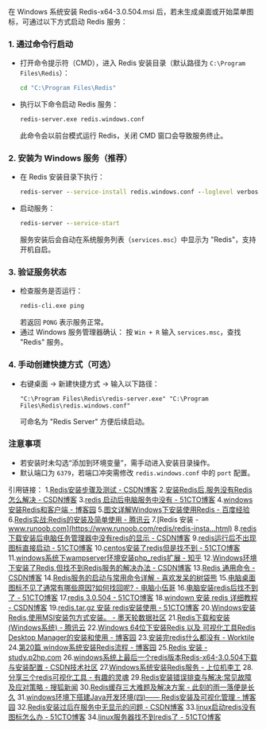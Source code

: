 在 Windows 系统安装 Redis-x64-3.0.504.msi 后，若未生成桌面或开始菜单图标，可通过以下方式启动 Redis 服务：

### 1. **通过命令行启动**
- 打开命令提示符（CMD），进入 Redis 安装目录（默认路径为 `C:\Program Files\Redis`）：
  ```cmd
  cd "C:\Program Files\Redis"
  ```
- 执行以下命令启动 Redis 服务：
  ```cmd
  redis-server.exe redis.windows.conf
  ```
  此命令会以前台模式运行 Redis，关闭 CMD 窗口会导致服务终止。

### 2. **安装为 Windows 服务（推荐）**
- 在 Redis 安装目录下执行：
  ```cmd
  redis-server --service-install redis.windows.conf --loglevel verbose
  ```
- 启动服务：
  ```cmd
  redis-server --service-start
  ```
  服务安装后会自动在系统服务列表（`services.msc`）中显示为 "Redis"，支持开机自启。

### 3. **验证服务状态**
- 检查服务是否运行：
  ```cmd
  redis-cli.exe ping
  ```
  若返回 `PONG` 表示服务正常。
- 通过 Windows 服务管理器确认：
  按 `Win + R` 输入 `services.msc`，查找 "Redis" 服务。

### 4. **手动创建快捷方式（可选）**
- 右键桌面 → 新建快捷方式 → 输入以下路径：
  ```
  "C:\Program Files\Redis\redis-server.exe" "C:\Program Files\Redis\redis.windows.conf"
  ```
  可命名为 "Redis Server" 方便后续启动。

### 注意事项
- 若安装时未勾选“添加到环境变量”，需手动进入安装目录操作。
- 默认端口为 `6379`，若端口冲突需修改 `redis.windows.conf` 中的 `port` 配置。

引用链接：
1.[Redis安装步骤及测试 - CSDN博客](https://blog.csdn.net/A_nanda/article/details/147164429)
2.[安装Redis后,服务没有Redis怎么解决 - CSDN博客](https://blog.csdn.net/D_2579/article/details/127977587)
3.[redis 启动后电脑服务中没有 - 51CTO博客](https://blog.51cto.com/u_16213376/8066192)
4.[windows安装Redis和客户端 - 博客园](https://www.cnblogs.com/cangqinglang/p/10597987.html)
5.[图文详解Windows下安装使用Redis - 百度经验](https://jingyan.baidu.com/article/49ad8bce40174f5834d8fa24.html)
6.[Redis实战:Redis的安装及简单使用 - 腾讯云](https://cloud.tencent.com/developer/article/2343208)
7.[Redis 安装 - www.runoob.com](https://www.runoob.com/redis/redis-insta...html)
8.[redis下载安装后电脑任务管理器中没有redis的显示 - CSDN博客](https://blog.csdn.net/weixin_42546892/article/details/86212533)
9.[redis运行后不出现图标直接启动 - 51CTO博客](https://blog.51cto.com/u_16213333/9596622)
10.[centos安装了redis但是找不到 - 51CTO博客](https://blog.51cto.com/u_16213357/11706379)
11.[windows系统下wampserver环境安装php_redis扩展 - 知乎](http://zhuanlan.zhihu.com/p/1897596789948936310)
12.[Windows环境下安装了Redis,但找不到Redis服务的解决办法 - CSDN博客](https://blog.csdn.net/weixin_51272231/article/details/134642701)
13.[Redis 通用命令 - CSDN博客](https://blog.csdn.net/m0_74824076/article/details/146150976)
14.[Redis服务的启动与常用命令详解 - 喜欢发呆的树袋熊](https://baijiahao.baidu.com/s?id=1828007591856738672&wfr=spider&for=pc)
15.[电脑桌面图标不见了通常有哪些原因?如何找回呢? - 电脑小伍哥](http://www.zhihu.com/question/7436267277/answer/1897626314992775873)
16.[电脑安装redis后找不到了 - 51CTO博客](https://blog.51cto.com/u_12187/12044028)
17.[redis 3.0.504 - 51CTO博客](https://blog.51cto.com/topic/973ebb5f1d15a04.html)
18.[windown 安装 redis 详细教程 - CSDN博客](https://blog.csdn.net/m0_64684588/article/details/121673848)
19.[redis.tar.gz 安装 redis安装使用 - 51CTO博客](https://blog.51cto.com/u_13521/6367465)
20.[Windows安装Redis,使用MSI安装包方式安装。 - 墨天轮数据社区](https://www.modb.pro/db/137971)
21.[Redis下载和安装(Windows系统) - 腾讯云](https://cloud.tencent.com/developer/article/2374914)
22.[Windows 64位下安装Redis 以及 可视化工具Redis Desktop Manager的安装和使用 - 博客园](https://www.cnblogs.com/xianz666/archive/2004/01/13/12851033.html)
23.[安装完redis什么都没有 - Worktile](https://worktile.com/kb/ask/760901.html)
24.[第20篇 window系统安装Redis流程 - 博客园](https://www.cnblogs.com/chenshibao/p/18405528)
25.[Redis 安装 - study.p2hp.com](http://study.p2hp.com/redis/redis-install.html)
26.[windows系统上最后一个redis版本Redis-x64-3.0.504下载与安装配置 - CSDN技术社区](https://huaweicloud.csdn.net/637eeab0df016f70ae4c99ce.html)
27.[Windows系统安装Redis服务 - 上位机李工](http://zhuanlan.zhihu.com/p/28606300095)
28.[分享三个redis可视化工具 - 有趣的灵魂](http://zhuanlan.zhihu.com/p/363777031)
29.[Redis安装错误排查与解决:常见故障及应对策略  - 搜狐新闻](https://news.sohu.com/a/889386978_121922632)
30.[Redis缓存三大难题及解决方案 - 此刻的雨一落便是长久](http://mbd.baidu.com/newspage/data/dtlandingsuper?nid=dt_4328817114995292439)
31.[windows环境下搭建Java开发环境(四)—— Redis安装及可视化管理 - 博客园](https://www.cnblogs.com/javahr/p/13223927.html%20)
32.[Redis安装过后在服务中无显示的问题 - CSDN博客](https://blog.csdn.net/qq_38661184/article/details/113413051)
33.[linux启动redis没有图标怎么办 - 51CTO博客](https://blog.51cto.com/u_16175455/11833197)
34.[linux服务器找不到redis了 - 51CTO博客](https://blog.51cto.com/u_16213313/13032436)